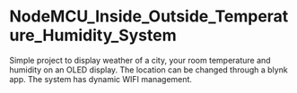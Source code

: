 # NodeMCU_Inside_Outside_Temperature_Humidity_System
Simple project to display weather of a city, your room temperature and humidity on an OLED display. The location can be changed through a blynk app. The system has dynamic WIFI management.
